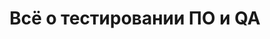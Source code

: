 ---
title: "Всё о тестировании ПО и QA"
description: "Всё о тестировании ПО и QA"
draft: false
lightgallery: true
---